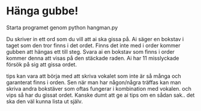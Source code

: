 # Hänga gubbe!

Starta programet genom python hangman.py

Du skriver in ett ord som du vill att ai ska gissa på. Ai säger en bokstav i taget som den tror finns i det ordet. Finns det inte med i order kommer gubben att hängas ett till steg. Svara ai en bokstav som finns i order kommer denna att visas på den stäckade raden. Ai har 11 misslyckade försök på sig att gissa ordet.

tips kan vara att börja med att skriva vokalet som inte är så många och garanterat finns i orden. Sen när man har någon/några träffas kan man skriva andra bokstäver som oftas fungerar i kombination med vokalen. och vips så har du gissat ordet.
Kanske dumt att ge ai tips om en sådan sak.. det ska den väl kunna lista ut själv.
